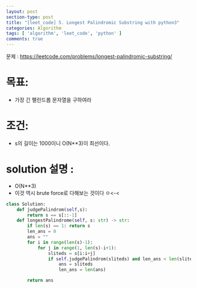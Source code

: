 ```yaml
---
layout: post
section-type: post
title: "[leet_code] 5. Longest Palindromic Substring with python3"
categories: Algorithm
tags: [ 'algorithm', 'leet_code', 'python' ]
comments: true
---
```

문제 : https://leetcode.com/problems/longest-palindromic-substring/

# 목표:
- 가장 긴 팰린드롭 문자열을 구하여라

# 조건:
- s의 길이는 1000이니 O(N**3)이 최선이다.

# solution 설명 :
- O(N**3)
- 이것 역시 brute force로 다해보는 것이다 ㅇ<-<


``` python
class Solution:
    def judgePalindrom(self,s):
        return s == s[::-1]
    def longestPalindrome(self, s: str) -> str:
        if len(s) == 1: return s
        len_ans = 0
        ans = ""
        for i in range(len(s)-1):
            for j in range(1, len(s)-i+1):
                sliteds = s[i:i+j]
                if self.judgePalindrom(sliteds) and len_ans < len(sliteds):
                    ans = sliteds
                    len_ans = len(ans)

        return ans
```
